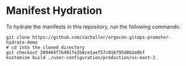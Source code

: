 # Manifest Hydration

To hydrate the manifests in this repository, run the following commands:

```shell
git clone https://github.com/zachaller/argocon-gitops-promoter-hydrate-demo
# cd into the cloned directory
git checkout 209404f7b491fe2b8ce1aef57c016f95d0b2e8bf
kustomize build ./user-configuration/production/us-east-2
```
